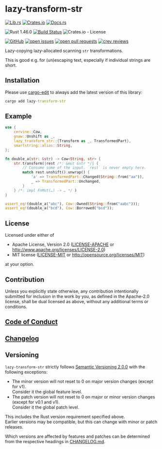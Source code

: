 # lazy-transform-str

[![Lib.rs](https://img.shields.io/badge/Lib.rs-*-84f)](https://lib.rs/crates/lazy-transform-str)
[![Crates.io](https://img.shields.io/crates/v/lazy-transform-str)](https://crates.io/crates/lazy-transform-str)
[![Docs.rs](https://img.shields.io/badge/Docs.rs-*-black)](https://docs.rs/crates/lazy-transform-str)

![Rust 1.46.0](https://img.shields.io/static/v1?logo=Rust&label=&message=1.46.0&color=grey)
[![Build Status](https://travis-ci.com/Tamschi/lazy-transform-str.svg?branch=unstable)](https://travis-ci.com/Tamschi/lazy-transform-str/branches)
![Crates.io - License](https://img.shields.io/crates/l/lazy-transform-str/0.0.3)

[![GitHub](https://img.shields.io/static/v1?logo=GitHub&label=&message=%20&color=grey)](https://github.com/Tamschi/lazy-transform-str)
[![open issues](https://img.shields.io/github/issues-raw/Tamschi/lazy-transform-str)](https://github.com/Tamschi/lazy-transform-str/issues)
[![open pull requests](https://img.shields.io/github/issues-pr-raw/Tamschi/lazy-transform-str)](https://github.com/Tamschi/lazy-transform-str/pulls)
[![crev reviews](https://web.crev.dev/rust-reviews/badge/crev_count/lazy-transform-str.svg)](https://web.crev.dev/rust-reviews/crate/lazy-transform-str/)

Lazy-copying lazy-allocated scanning `str` transformations.

This is good e.g. for (un)escaping text, especially if individual strings are short.

## Installation

Please use [cargo-edit](https://crates.io/crates/cargo-edit) to always add the latest version of this library:

```cmd
cargo add lazy-transform-str
```

## Example

```rust
use {
    cervine::Cow,
    gnaw::Unshift as _,
    lazy_transform_str::{Transform as _, TransformedPart},
    smartstring::alias::String,
};

fn double_a(str: &str) -> Cow<String, str> {
    str.transform(|rest /*: &mut &str */| {
        // Consume some of the input. `rest` is never empty here.
        match rest.unshift().unwrap() {
            'a' => TransformedPart::Changed(String::from("aa")),
            _ => TransformedPart::Unchanged,
        }
    } /*: impl FnMut(…) -> … */ )
}

assert_eq!(double_a("abc"), Cow::Owned(String::from("aabc")));
assert_eq!(double_a("bcd"), Cow::Borrowed("bcd"));
```

## License

Licensed under either of

* Apache License, Version 2.0
   ([LICENSE-APACHE](LICENSE-APACHE) or <http://www.apache.org/licenses/LICENSE-2.0>)
* MIT license
   ([LICENSE-MIT](LICENSE-MIT) or <http://opensource.org/licenses/MIT>)

at your option.

## Contribution

Unless you explicitly state otherwise, any contribution intentionally submitted
for inclusion in the work by you, as defined in the Apache-2.0 license, shall be
dual licensed as above, without any additional terms or conditions.

## [Code of Conduct](CODE_OF_CONDUCT.md)

## [Changelog](CHANGELOG.md)

## Versioning

`lazy-transform-str` strictly follows [Semantic Versioning 2.0.0](https://semver.org/spec/v2.0.0.html) with the following exceptions:

* The minor version will not reset to 0 on major version changes (except for v1).  
Consider it the global feature level.
* The patch version will not reset to 0 on major or minor version changes (except for v0.1 and v1).  
Consider it the global patch level.

This includes the Rust version requirement specified above.  
Earlier versions may be compatible, but this can change with minor or patch releases.

Which versions are affected by features and patches can be determined from the respective headings in [CHANGELOG.md](CHANGELOG.md).
